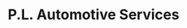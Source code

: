 ---
title: "P.L. Automotive Services"
url: /dunfermline/p-l-automotive-services/
shop: Autowerkstatt
---